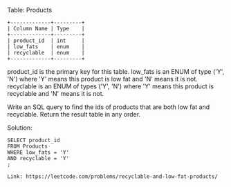 Table: Products
```
+-------------+---------+
| Column Name | Type    |
+-------------+---------+
| product_id  | int     |
| low_fats    | enum    |
| recyclable  | enum    |
+-------------+---------+
```
product_id is the primary key for this table.
low_fats is an ENUM of type ('Y', 'N') where 'Y' means this product is low fat and 'N' means it is not.
recyclable is an ENUM of types ('Y', 'N') where 'Y' means this product is recyclable and 'N' means it is not.
 
Write an SQL query to find the ids of products that are both low fat and recyclable.
Return the result table in any order.

Solution:
```
SELECT product_id
FROM Products
WHERE low_fats = 'Y'
AND recyclable = 'Y'
;
```
```
Link: https://leetcode.com/problems/recyclable-and-low-fat-products/
```
